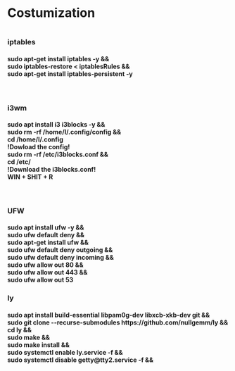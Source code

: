 <h1>Costumization<h1>  
  
<h3>iptables</h3>
<h4>
sudo apt-get install iptables -y && </br>
sudo iptables-restore < iptablesRules && </br>
sudo apt-get install iptables-persistent -y
</h4></br>

<h3>i3wm</h3>

<h4>
sudo apt install i3 i3blocks -y && </br>
sudo rm -rf /home/l/.config/config && </br>
cd /home/l/.config </br>
!Dowload the config! </br>
sudo rm -rf /etc/i3blocks.conf && </br>
cd  /etc/ </br>
!Download the i3blocks.conf! </br>
WIN + SHIT + R
</h4></br>

<h3>UFW</h3>
<h4>sudo apt install ufw -y &&</br>
sudo ufw default deny && </br>
sudo apt-get install ufw && </br>
sudo ufw default deny outgoing && </br>
sudo ufw default deny incoming && </br>
sudo ufw allow out 80 && </br>
sudo ufw allow out 443 && </br>
sudo ufw allow out 53</h4>

<h3>ly</h3>
<h4>
sudo apt install build-essential libpam0g-dev libxcb-xkb-dev git && </br>
sudo git clone --recurse-submodules https://github.com/nullgemm/ly && </br>
cd ly && </br>
sudo make && </br>
sudo make install && </br>
sudo systemctl enable ly.service -f && </br>
sudo systemctl disable getty@tty2.service -f && </br>
</h4>
